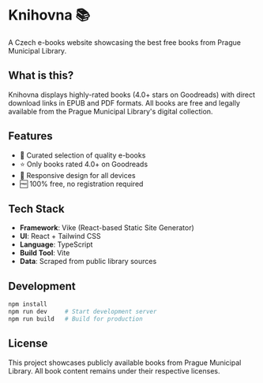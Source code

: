 # Knihovna 📚

A Czech e-books website showcasing the best free books from Prague Municipal Library.

## What is this?

Knihovna displays highly-rated books (4.0+ stars on Goodreads) with direct download links in EPUB and PDF formats. All books are free and legally available from the Prague Municipal Library's digital collection.

## Features

- 📖 Curated selection of quality e-books
- ⭐ Only books rated 4.0+ on Goodreads
- 📱 Responsive design for all devices
- 🆓 100% free, no registration required

## Tech Stack

- **Framework**: Vike (React-based Static Site Generator)
- **UI**: React + Tailwind CSS
- **Language**: TypeScript
- **Build Tool**: Vite
- **Data**: Scraped from public library sources

## Development

```bash
npm install
npm run dev     # Start development server
npm run build   # Build for production
```

## License

This project showcases publicly available books from Prague Municipal Library. All book content remains under their respective licenses.
